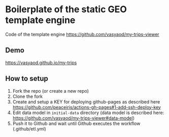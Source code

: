 # Boilerplate of the static GEO template engine

Code of the template engine https://github.com/vasyaod/my-trips-viewer

## Demo

https://vasyaod.github.io/my-trips

## How to setup

 1. Fork the repo (or create a new repo)
 2. Clone the fork
 3. Create and setup a KEY for deploying github-pages as described here https://github.com/peaceiris/actions-gh-pages#1-add-ssh-deploy-key
 4. Edit data model in `initial-data` directory (data model is described here: https://github.com/vasyaod/my-trips-viewer#data-model)
 5. Push it to Github and wait until Github executes the workflow (.github/etl.yml)

